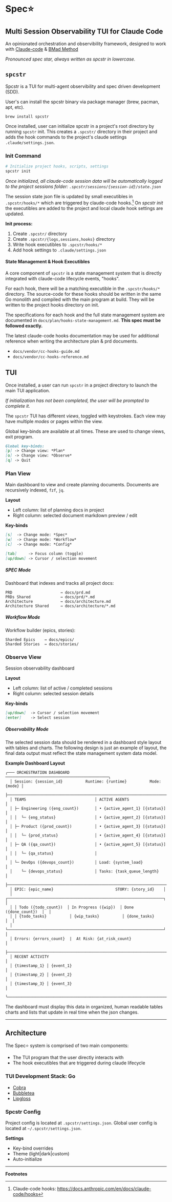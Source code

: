 
# Spec⭐️

## Multi Session Observability TUI for Claude Code

An opinionated orchestration and observibility framework, designed to work with [Claude-code](https://github.com/anthropics/claude-code) & [BMad Method](https://github.com/bmad-code-org/BMAD-METHOD)

*Pronounced spec star, always written as spcstr in lowercase.*

## `spcstr`

Spcstr is a TUI for multi-agent observibility and spec driven development (SDD).

User's can install the spcstr binary via package manager (brew, pacman, apt, etc).

```
brew install spcstr
```

Once installed, user can initialize spcstr in a project's root directory by running `spcstr` init. This creates a `.spcstr/` directory in their project and adds the hook commands to the project's claude settings `.claude/settings.json`.


### Init Command

```bash
# Initialize project hooks, scripts, settings
spcstr init
```

*Once initialized, all claude-code session data will be automatically logged to the project sessions folder: `.spcstr/sessions/{session-id}/state.json`*

The session state json file is updated by small executibles in `.spcstr/hooks/*` which are triggered by claude-code hooks.[^1] On *spcstr init* the executibles are added to the project and local claude hook settings are updated.

**Init process:**
1. Create `.spcstr/` directory
1. Create `.spcstr/{logs,sessions,hooks}` directory
2. Write hook executibles to `.spcstr/hooks/*`
3. Add hook settings to `.claude/settings.json`

#### State Management & Hook Executibles

A core component of `spcstr` is a state management system that is directly integrated with claude-code lifecycle events, "hooks".

For each hook, there will be a matching executible in the `.spcstr/hooks/*` directory. The source-code for these hooks should be written in the same Go monolith and compiled with the main program at build. They will be written to the project hooks directory on init.

The specifications for each hook and the full state management system are documented in `docs/plan/hooks-state-management.md`. **This spec must be followed exactly.**

The latest claude-code hooks documentation may be used for additional reference when writing the architecture plan & prd documents.
- `docs/vendor/cc-hooks-guide.md`
- `docs/vendor/cc-hooks-reference.md`


## TUI

Once installed, a user can run `spcstr` in a project directory to launch the main TUI application.

*If initialization has not been completed, the user will be prompted to complete it.*

The `spcstr` TUI has different *views*, toggled with keystrokes. Each view may have multiple *modes* or pages within the view.

Global key-binds are available at all times. These are used to change views, exit program.

```markdown
Global key-binds:
[p] -> Change view: *Plan*
[o] -> Change view: *Observe*
[q] -> Quit
```

### Plan View

Main dashboard to view and create planning documents. Documents are recursively indexed, `fzf`, `jq`.

**Layout**

- Left column: list of planning docs in project
- Right column: selected document markdown preview / edit

**Key-binds**

```markdown
[s]  -> Change mode: *Spec*
[w]  -> Change mode: *Workflow*
[c]  -> Change mode: *Config*

[tab]     -> Focus column (toggle)
[up/down] -> Cursor / selection movement
```

##### SPEC Mode

Dashboard that indexes and tracks all project docs:

```
PRD                     → docs/prd.md
PRDs Shared             → docs/prd/*.md
Architecture            → docs/architecture.md
Architecture Shared     → docs/architecture/*.md
```

##### Workflow Mode

Workflow builder (epics, stories):

```
Sharded Epics    → docs/epics/
Sharded Stories  → docs/stories/
```

### Observe View

Session observability dashboard

**Layout**

- Left column: list of active / completed sessions
- Right column: selected session details

**Key-binds**

```markdown
[up/down]  -> Cursor / selection movement
[enter]    -> Select session
```

##### Observability Mode

The selected session data should be rendered in a dashboard style layout with tables and charts. The following design is just an example of layout, the final data output must reflect the state management system data model.

**Example Dashboard Layout**

```
╭─── ORCHESTRATION DASHBOARD ─────────────────────────────────────────────╮
  │ Session: {session_id}          Runtime: {runtime}          Mode: {mode} │
  ├──────────────────────────────────────────────────────────────────────────┤
  │ TEAMS                              │ ACTIVE AGENTS                      │
  │ ├─ Engineering ({eng_count})       │ • {active_agent_1} [{status}]     │
  │ │  └─ {eng_status}                 │ • {active_agent_2} [{status}]     │
  │ ├─ Product ({prod_count})          │ • {active_agent_3} [{status}]     │
  │ │  └─ {prod_status}                │ • {active_agent_4} [{status}]     │
  │ ├─ QA ({qa_count})                 │ • {active_agent_5} [{status}]     │
  │ │  └─ {qa_status}                  │                                    │
  │ └─ DevOps ({devops_count})         │ Load: {system_load}                │
  │    └─ {devops_status}              │ Tasks: {task_queue_length}         │
  ├──────────────────────────────────────────────────────────────────────────┤
  │ EPIC: {epic_name}                           STORY: {story_id}    │
  │ ┌────────────────────────────────────────────────────────────────────┐  │
  │ │ Todo ({todo_count})  │ In Progress ({wip})  │ Done ({done_count})  │  │
  │ │ {todo_tasks}          │ {wip_tasks}          │ {done_tasks}         │  │
  │ └────────────────────────────────────────────────────────────────────┘  │
  │ Errors: {errors_count}  |  At Risk: {at_risk_count}                  │
  ├──────────────────────────────────────────────────────────────────────────┤
  │ RECENT ACTIVITY                                                          │
  │ {timestamp_1} │ {event_1}                                               │
  │ {timestamp_2} │ {event_2}                                               │
  │ {timestamp_3} │ {event_3}                                               │
  ╰──────────────────────────────────────────────────────────────────────────╯
```

The dashboard must display this data in organized, human readable tables charts and lists that update in real time when the json changes.

---

## Architecture

The Spec⭐️ system is comprised of two main components:

- The TUI program that the user directly interacts with
- The hook executibles that are triggered during claude lifecycle

### TUI Development Stack: Go

- [Cobra](https://github.com/spf13/cobra)
- [Bubbletea](https://github.com/charmbracelet/bubbletea)
- [Lipgloss](https://github.com/charmbracelet/lipgloss)

### Spcstr Config

Project config is located at `.spcstr/settings.json`.
Global user config is located at `~/.spcstr/settings.json`.

**Settings**
- Key-bind overrides
- Theme (light|dark|custom)
- Auto-initialize

---
**Footnotes**

[^1]: Claude-code hooks: https://docs.anthropic.com/en/docs/claude-code/hooks
[^2]: Claude-code SDK: https://docs.anthropic.com/en/docs/claude-code/sdk
[^3]: Claude-code CLI flags: https://docs.anthropic.com/en/docs/claude-code/cli-reference#cli-flags

